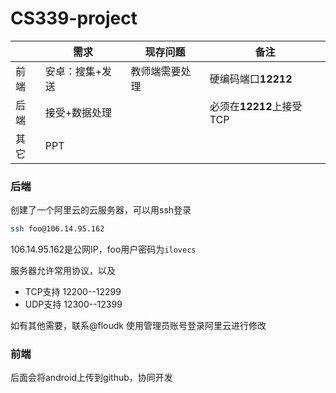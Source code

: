 # CS339-project



|      | 需求            | 现存问题       | 备注                 |
| ---- | --------------- | -------------- | -------------------- |
| 前端 | 安卓：搜集+发送 | 教师端需要处理 | 硬编码端口**12212**  |
| 后端 | 接受+数据处理   |                | 必须在**12212**上接受TCP |
| 其它 | PPT             |                |                      |

### 后端

创建了一个阿里云的云服务器，可以用ssh登录

```bash
ssh foo@106.14.95.162
```

106.14.95.162是公网IP，foo用户密码为`ilovecs`

服务器允许常用协议，以及

- TCP支持 12200--12299
- UDP支持 12300--12399

如有其他需要，联系@floudk 使用管理员账号登录阿里云进行修改

### 前端

后面会将android上传到github，协同开发
